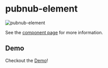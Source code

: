 
pubnub-element
================

![pubnub-element](http://www.pubnub.com/blog/wp-content/uploads/2015/01/pubnub-polymer.png "PubNub x Polymer")

See the [component page](http://pubnub.github.io/pubnub-polymer) for more information.

## Demo

Checkout the [Demo](http://pubnub.github.io/pubnub-polymer/components/pubnub-element/demo.html)!

